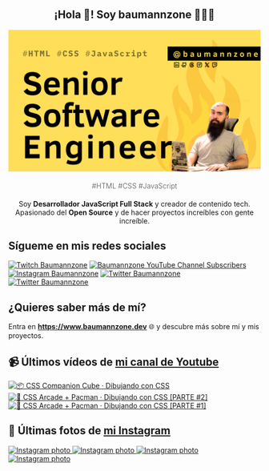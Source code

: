 <p align="center">
   <h2 align="center">¡Hola 👋! Soy baumannzone 👨🏻‍💻</h2>
   <img align="center" src="img/Senior Software Engineer.png" />
   <h4 align="center" style="font-weight: 300; color: #555;">#HTML #CSS #JavaScript</h4>
</p>

<p align="center" style="margin-bottom: 20px">Soy <strong>Desarrollador JavaScript Full Stack</strong> y creador de contenido tech.
<br/>
Apasionado del <strong>Open Source</strong> y de hacer proyectos increíbles con gente increíble.
</p>

## Sígueme en mis redes sociales

[![Twitch Baumannzone](https://img.shields.io/twitch/status/baumannzone?style=social)](https://twitch.tv/baumannzone)
[![Baumannzone YouTube Channel Subscribers](https://img.shields.io/youtube/channel/subscribers/UCTTj5ztXnGeDRPFVsBp7VMA?style=social)](https://youtube.com/rambitojs)
[![Instagram Baumannzone](https://img.shields.io/badge/Baumannzone--_.svg?label=Instagram&style=social&logo=instagram)](https://instagram.com/baumannzone)
[![Twitter Baumannzone](https://img.shields.io/twitter/follow/Baumannzone?label=Twitter&style=social)](https://twitter.com/baumannzone)
[![Twitter Baumannzone](https://img.shields.io/badge/LinkedIn-ffffff?logo=linkedin&logoColor=black)](https://www.linkedin.com/in/baumannzone/)


## ¿Quieres saber más de mí?

Entra en **https://www.baumannzone.dev** 🌐 y descubre más sobre mí y mis proyectos.

## 📹 Últimos vídeos de [mi canal de Youtube](https://youtube.com/rambitojs?sub_confirmation=1)


<a href='https://youtu.be/W6xwoSJahA0' target='_blank'>
  <img width='30%' src='https://img.youtube.com/vi/W6xwoSJahA0/mqdefault.jpg' alt='📦 CSS Companion Cube · Dibujando con CSS' />
</a>
<a href='https://youtu.be/9C3NXVXewH8' target='_blank'>
  <img width='30%' src='https://img.youtube.com/vi/9C3NXVXewH8/mqdefault.jpg' alt='👾 CSS Arcade + Pacman · Dibujando con CSS [PARTE #2]' />
</a>
<a href='https://youtu.be/2ahqLdgkSxA' target='_blank'>
  <img width='30%' src='https://img.youtube.com/vi/2ahqLdgkSxA/mqdefault.jpg' alt='👾 CSS Arcade + Pacman · Dibujando con CSS [PARTE #1]' />
</a>

## 📸 Últimas fotos de [mi Instagram](https://instagram.com/baumannzone)


<a href='https://instagram.com/p/C-59gw4Aw0-' target='_blank'>
  <img width='20%' src='https://instagram.fcph4-1.fna.fbcdn.net/v/t51.29350-15/456340835_518407424075999_8604607921035900697_n.jpg?stp=dst-jpg_e35_s1080x1080&_nc_ht=instagram.fcph4-1.fna.fbcdn.net&_nc_cat=111&_nc_ohc=Y0fMX7WQ944Q7kNvgEd75L1&_nc_gid=0174097389d54428a3edc19afd86a6d2&edm=APU89FABAAAA&ccb=7-5&ig_cache_key=MzQzOTA1MDMyMjgxMzg0ODg5NA%3D%3D.2-ccb7-5&oh=00_AYDVM2eG85sc6XN3qjVP82CCjCQQCybAEP_3BMtqrUciEg&oe=66CCE553&_nc_sid=bc0c2c' alt='Instagram photo' />
</a>
<a href='https://instagram.com/p/C-rzu71gMXC' target='_blank'>
  <img width='20%' src='https://instagram.fcph4-1.fna.fbcdn.net/v/t51.29350-15/455462879_1043010523626685_7913432318271778564_n.jpg?stp=dst-jpg_e35_s1080x1080&_nc_ht=instagram.fcph4-1.fna.fbcdn.net&_nc_cat=101&_nc_ohc=tsCkUNV_Hd4Q7kNvgGgd3_v&edm=APU89FABAAAA&ccb=7-5&ig_cache_key=MzQzNTA2NjY2NjUxNjUzMDYyNg%3D%3D.2-ccb7-5&oh=00_AYDc9d712N34nl2ep0ZLiT_UuI5z4lADAEgaSZzVdKtn9A&oe=66CD06A3&_nc_sid=bc0c2c' alt='Instagram photo' />
</a>
<a href='https://instagram.com/p/C-N0gQrtqAd' target='_blank'>
  <img width='20%' src='https://instagram.fcph4-1.fna.fbcdn.net/v/t51.29350-15/454032803_479706884669567_235948219933281414_n.jpg?stp=dst-jpg_e35_s1080x1080&_nc_ht=instagram.fcph4-1.fna.fbcdn.net&_nc_cat=111&_nc_ohc=zBzNfHXWEPAQ7kNvgFCHSjA&edm=APU89FABAAAA&ccb=7-5&ig_cache_key=MzQyNjYyNTgwNjg1MzkwNjQ2MQ%3D%3D.2-ccb7-5&oh=00_AYDjpWMxoAhwXMmQ0QDri0pheXD-byKlcF1JtvJYVMb7Dw&oe=66CCEDA2&_nc_sid=bc0c2c' alt='Instagram photo' />
</a>
<a href='https://instagram.com/p/C-FXXVUgaiX' target='_blank'>
  <img width='20%' src='https://instagram.fcph4-1.fna.fbcdn.net/v/t51.29350-15/453517020_1859633454533952_4229376517644984602_n.jpg?stp=dst-jpg_e35_s1080x1080&_nc_ht=instagram.fcph4-1.fna.fbcdn.net&_nc_cat=100&_nc_ohc=pyrM_Dg1_5cQ7kNvgF7BndW&edm=APU89FABAAAA&ccb=7-5&ig_cache_key=MzQyNDI0NTg1MDE5NTQ3MDQ4Nw%3D%3D.2-ccb7-5&oh=00_AYDu6_TcA1RT4sYMZc6XlzLUTJLb7hSnPnCaeK-rMLgu0g&oe=66CCFE97&_nc_sid=bc0c2c' alt='Instagram photo' />
</a>
